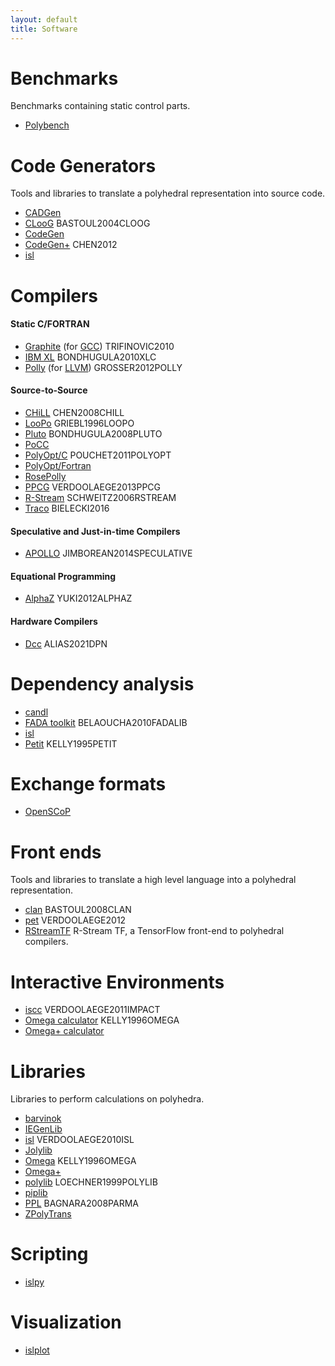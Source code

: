 ```yaml
---
layout: default
title: Software
---
```


Benchmarks
==========

Benchmarks containing static control parts.

 * [Polybench](http://www.cse.ohio-state.edu/~pouchet/software/polybench/)

Code Generators
==============

Tools and libraries to translate a polyhedral representation into source code.

 * [CADGen](https://www.infosun.fim.uni-passau.de/trac/LooPo/wiki/CADGen)
 * [CLooG](http://www.cloog.org) <a class="citation">BASTOUL2004CLOOG</a>
 * [CodeGen](http://www.cs.umd.edu/projects/omega/release-1.0.html)
 * [CodeGen+](http://ctop.cs.utah.edu/ctop/?page_id=21) <a class="citation">CHEN2012</a>
 * [isl](https://libisl.sourceforge.io/)

Compilers
=========

#### Static C/FORTRAN

 * [Graphite](http://gcc.gnu.org/wiki/Graphite) (for [GCC](http://www.gcc.org)) <a class="citation">TRIFINOVIC2010</a>
 * [IBM XL](http://www.ibm.com/software/awdtools/xlcpp/) <a class="citation">BONDHUGULA2010XLC</a>
 * [Polly](http://polly.llvm.org) (for [LLVM](http://www.llvm.org)) <a class="citation">GROSSER2012POLLY</a>


#### Source-to-Source

 * [CHiLL](http://ctop.cs.utah.edu/ctop/?page_id=21) <a class="citation">CHEN2008CHILL</a>
 * [LooPo](https://www.infosun.fim.uni-passau.de/trac/LooPo) <a class="citation">GRIEBL1996LOOPO</a>
 * [Pluto](http://pluto-compiler.sourceforge.net/) <a class="citation">BONDHUGULA2008PLUTO</a>
 * [PoCC](http://www.cse.ohio-state.edu/~pouchet/software/pocc/pocc.html)
 * [PolyOpt/C](http://hpcrl.cse.ohio-state.edu/wiki/index.php/PolyOpt/C) <a class="citation">POUCHET2011POLYOPT</a>
 * [PolyOpt/Fortran](http://hpcrl.cse.ohio-state.edu/wiki/index.php/PolyOpt/Fortran)
 * [RosePolly](https://github.com/rose-compiler/rose/tree/master/projects/RosePolly)
 * [PPCG](https://ppcg.sourceforge.io/) <a class="citation">VERDOOLAEGE2013PPCG</a>
 * [R-Stream](https://www.reservoir.com/products) <a class="citation">SCHWEITZ2006RSTREAM</a>
 * [Traco](http://traco.sourceforge.net) <a class="citation">BIELECKI2016</a>


#### Speculative and Just-in-time Compilers

 * [APOLLO](http://apollo.gforge.inria.fr/) <a class="citation">JIMBOREAN2014SPECULATIVE</a>

#### Equational Programming

 * [AlphaZ](http://www.cs.colostate.edu/AlphaZ/) <a class="citation">YUKI2012ALPHAZ</a>


#### Hardware Compilers

 * [Dcc](https://www.xtremlogic.com/) <a class="citation">ALIAS2021DPN</a>

Dependency analysis
===================

 * [candl](http://www.lri.fr/~bastoul/development/candl/)
 * [FADA toolkit](https://bitbucket.org/mbelaoucha/fadalib) <a class="citation">BELAOUCHA2010FADALIB</a>
 * [isl](https://libisl.sourceforge.io/)
 * [Petit](http://www.cs.umd.edu/projects/omega/release-1.0.html) <a class="citation">KELLY1995PETIT</a>

Exchange formats
===================

 * [OpenSCoP](http://www.lri.fr/~bastoul/development/openscop/index.html)

Front ends
==========

Tools and libraries to translate a high level language into a polyhedral representation.

 * [clan](http://www.lri.fr/~bastoul/development/clan/index.html) <a class="citation">BASTOUL2008CLAN</a>
 * [pet](https://libpet.sourceforge.io/) <a class="citation">VERDOOLAEGE2012</a>
 * [RStreamTF](https://www.reservoir.com/wp-content/uploads/2017/08/RStreamTF.pdf) R-Stream TF, a TensorFlow front-end to polyhedral compilers.

Interactive Environments
========================

 * [iscc](https://barvinok.sourceforge.io/) <a class="citation">VERDOOLAEGE2011IMPACT</a>
 * [Omega calculator](http://www.cs.umd.edu/projects/omega/release-1.0.html) <a class="citation">KELLY1996OMEGA</a>
 * [Omega+ calculator](http://ctop.cs.utah.edu/ctop/?page_id=21)

Libraries
=========

Libraries to perform calculations on polyhedra.

 * [barvinok](https://barvinok.sourceforge.io/)
 * [IEGenLib](http://www.cs.colostate.edu/hpc/PIES/iegenlib.php)
 * [isl](https://libisl.sourceforge.io/) <a class="citation">VERDOOLAEGE2010ISL</a>
 * [Jolylib](http://www.reservoir.com/)
 * [Omega](http://www.cs.umd.edu/projects/omega/release-1.0.html) <a class="citation">KELLY1996OMEGA</a>
 * [Omega+](http://ctop.cs.utah.edu/ctop/?page_id=21)
 * [polylib](http://icps.u-strasbg.fr/polylib/) <a class="citation">LOECHNER1999POLYLIB</a>
 * [piplib](http://www.piplib.org)
 * [PPL](http://bugseng.com/products/ppl/) <a class="citation">BAGNARA2008PARMA</a>
 * [ZPolyTrans](http://zpolytrans.gforge.inria.fr/)

Scripting
=========
 * [islpy](documen.tician.de/islpy)

Visualization
=============
 * [islplot](https://github.com/tobig/islplot)

